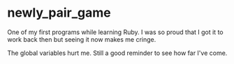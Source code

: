 newly_pair_game
===============

One of my first programs while learning Ruby. I was so proud that I got it to work back then but seeing it now makes me cringe.

The global variables hurt me. Still a good reminder to see how far I've come.
